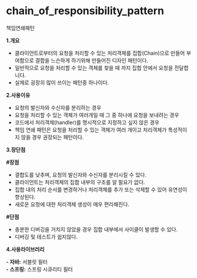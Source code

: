 # chain_of_responsibility_pattern
책임연쇄패턴

**1.개요**
 
 - 클라이언트로부터의 요청을 처리할 수 있는 처리객체를 집합(Chain)으로 만들어 부여함으로 결합을 느슨하게 하기위해 만들어진 디자인 패턴이다.
 - 일반적으로 요청을 처리할 수 있는 객체를 찾을 때 까지 집합 안에서 요청을 전달합니다.
 - 실제로 굉장히 많이 쓰이는 패턴중 하나이다.

**2.사용이유**

 - 요청의 발신자와 수신자를 분리하는 경우
 - 요청을 처리할 수 있는 객체가 여러개일 때 그 중 하나에 요청을 보내려는 경우
 - 코드에서 처리객체(handler)를 명시적으로 지정하고 싶지 않은 경우
 - 책임 연쇄 패턴은 요청을 처리할 수 있는 객체가 여러 개이고 처리객체가 특성적이지 않을 경우 권장되는 패턴이다.


**3.장단점**

 **#장점**
  
  - 결합도를 낮추며, 요청의 발신자와 수신자를 분리시킬 수 있다.
  - 클라이언트는 처리객체의 집합 내부의 구조를 알 필요가 없다.
  - 집합 내의 처리 순서를 변경하거나 처리객체를 추가 또는 삭제할 수 있어 유연성이 향상된다.
  - 새로운 요청에 대한 처리객체 생성이 매우 편리해진다.

 **#단점**
  
  - 충분한 디버깅을 거치지 않았을 경우 집합 내부에서 사이클이 발생할 수 있다.
  - 디버깅 및 테스트가 쉽지않다.


**4.사용라이브러리**

 **- 자바:** 서블릿 필터<br>
 **- 스프링:** 스프링 시큐리티 필터
 


